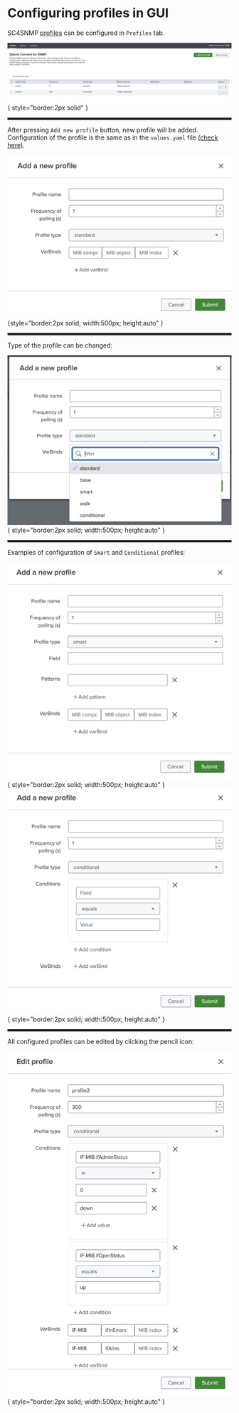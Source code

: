 # Configuring profiles in GUI

SC4SNMP [profiles](../configuration/configuring-profiles.md) can be configured in `Profiles` tab.

![Profiles tab](../images/ui_docs/profiles/profiles_list.png){ style="border:2px solid" }

<hr style="border:2px solid">

After pressing `Add new profile` button, new profile will be added.
Configuration of the profile is the same as in the `values.yaml` file [(check here)](../configuration/configuring-profiles.md).


![Add standard profile](../images/ui_docs/profiles/add_standard_profile.png){style="border:2px solid; width:500px; height:auto" }

<hr style="border:2px solid">

Type of the profile can be changed:


![Profile types](../images/ui_docs/profiles/profiles_types.png){ style="border:2px solid; width:500px; height:auto" }

<hr style="border:2px solid">

Examples of configuration of `Smart` and `Conditional` profiles:


![Smart profile](../images/ui_docs/profiles/add_smart_profile.png){ style="border:2px solid; width:500px; height:auto" }
![Conditional profile](../images/ui_docs/profiles/add_conditional.png){ style="border:2px solid; width:500px; height:auto" }

<hr style="border:2px solid">

All configured profiles can be edited by clicking the pencil icon:


![Edit confitional profile](../images/ui_docs/profiles/edit_conditional.png){ style="border:2px solid; width:500px; height:auto" }